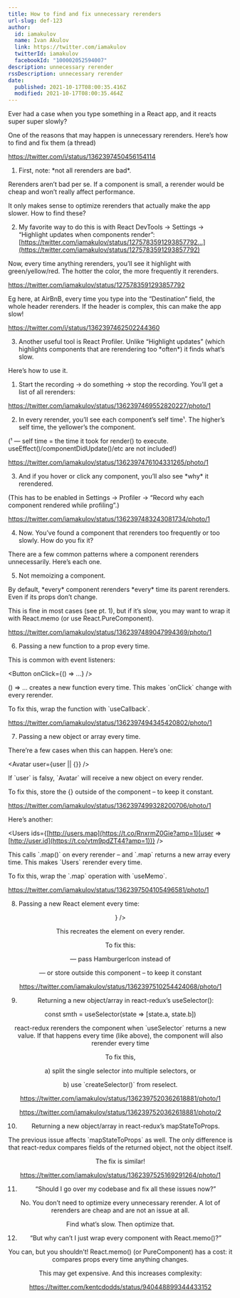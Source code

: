 ```yaml
---
title: How to find and fix unnecessary rerenders
url-slug: def-123
author:
  id: iamakulov
  name: Ivan Akulov
  link: https://twitter.com/iamakulov
  twitterId: iamakulov
  facebookId: "100002052594007"
description: unnecessary rerender
rssDescription: unnecessary rerender
date:
  published: 2021-10-17T08:00:35.416Z
  modified: 2021-10-17T08:00:35.464Z
---
```

Ever had a case when you type something in a React app, and it reacts super super slowly? 

One of the reasons that may happen is unnecessary rerenders. Here’s how to find and fix them (a thread)

https://twitter.com/i/status/1362397450456154114



1) First, note: \*not all rerenders are bad\*. 

Rerenders aren’t bad per se. If a component is small, a rerender would be cheap and won’t really affect performance. 

It only makes sense to optimize rerenders that actually make the app slower. How to find these?



2) My favorite way to do this is with React DevTools → Settings → “Highlight updates when components render”: [https://twitter.com/iamakulov/status/1275783591293857792…](https://twitter.com/iamakulov/status/1275783591293857792) 

Now, every time anything rerenders, you’ll see it highlight with green/yellow/red. The hotter the color, the more frequently it rerenders.

https://twitter.com/iamakulov/status/1275783591293857792



Eg here, at AirBnB, every time you type into the “Destination” field, the whole header rerenders. If the header is complex, this can make the app slow!

https://twitter.com/i/status/1362397462502244360



3) Another useful tool is React Profiler. Unlike “Highlight updates” (which highlights components that are rerendering too \*often\*) it finds what’s slow. 

Here’s how to use it.

1. Start the recording → do something → stop the recording. You’ll get a list of all rerenders:

https://twitter.com/iamakulov/status/1362397469552820227/photo/1



2. In every rerender, you’ll see each component’s self time¹. The higher’s self time, the yellower’s the component.

 (¹ — self time = the time it took for render() to execute. useEffect()/componentDidUpdate()/etc are not included!)

https://twitter.com/iamakulov/status/1362397476104331265/photo/1



3. And if you hover or click any component, you’ll also see \*why\* it rerendered. 

(This has to be enabled in Settings → Profiler → “Record why each component rendered while profiling”.)

https://twitter.com/iamakulov/status/1362397483243081734/photo/1



4) Now. You’ve found a component that rerenders too frequently or too slowly. How do you fix it? 

There are a few common patterns where a component rerenders unnecessarily. Here’s each one.



5) Not memoizing a component. 

By default, \*every\* component rerenders \*every\* time its parent rerenders. Even if its props don’t change. 

This is fine in most cases (see pt. 1), but if it’s slow, you may want to wrap it with React.memo (or use React.PureComponent).

https://twitter.com/iamakulov/status/1362397489047994369/photo/1



6) Passing a new function to a prop every time. 

This is common with event listeners: 

<Button onClick={() => ...} /> 

() => ... creates a new function every time. This makes \`onClick\` change with every rerender. 

To fix this, wrap the function with \`useCallback\`.

https://twitter.com/iamakulov/status/1362397494345420802/photo/1



7) Passing a new object or array every time. 

There’re a few cases when this can happen. Here’s one: 

<Avatar user={user || {}} /> 

If \`user\` is falsy, \`Avatar\` will receive a new object on every render. 

To fix this, store the {} outside of the component – to keep it constant.

https://twitter.com/iamakulov/status/1362397499328200706/photo/1



Here’s another: 

<Users ids={[http://users.map](https://t.co/RnxrmZ0Gie?amp=1)(user => [http://user.id](https://t.co/vtm9pdZT44?amp=1))} /> 

This calls \`.map()\` on every rerender – and \`.map\` returns a new array every time. This makes \`Users\` rerender every time. 

To fix this, wrap the \`.map\` operation with \`useMemo\`.

https://twitter.com/iamakulov/status/1362397504105496581/photo/1



8) Passing a new React element every time: 

<Header icon={<HamburgerIcon />} /> 

This recreates the <HamburgerIcon /> element on every render. 

To fix this: 

— pass HamburgerIcon instead of <HamburgerIcon /> 

— or store <HamburgerIcon /> outside this component – to keep it constant

https://twitter.com/iamakulov/status/1362397510254424068/photo/1



9) Returning a new object/array in react-redux’s useSelector(): 

const smth = useSelector(state => \[state.a, state.b]) 

react-redux rerenders the component when \`useSelector\` returns a new value. If that happens every time (like above), the component will also rerender every time



To fix this, 

a) split the single selector into multiple selectors, or 

b) use \`createSelector()\` from reselect.

https://twitter.com/iamakulov/status/1362397520362618881/photo/1

https://twitter.com/iamakulov/status/1362397520362618881/photo/2

10) Returning a new object/array in react-redux’s mapStateToProps. 

The previous issue affects \`mapStateToProps\` as well. The only difference is that react-redux compares fields of the returned object, not the object itself. 

The fix is similar!

https://twitter.com/iamakulov/status/1362397525169291264/photo/1



11) “Should I go over my codebase and fix all these issues now?” 

No. You don’t need to optimize every unnecessary rerender. A lot of rerenders are cheap and are not an issue at all. 

Find what’s slow. Then optimize that.



12) “But why can’t I just wrap every component with React.memo()?” 

You can, but you shouldn’t! React.memo() (or PureComponent) has a cost: it compares props every time anything changes. 

This may get expensive. And this increases complexity:

https://twitter.com/kentcdodds/status/940448899344433152